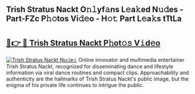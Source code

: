 ## Trish Stratus Nackt O𝚗𝚕yf𝚊ns L𝚎a𝚔ed N𝚞𝚍es - Part-FZc P𝚑𝚘tos Vi𝚍𝚎o - H𝚘𝚝 Part L𝚎a𝚔s tTtLa

# <h2><a href="http://kf9l51y.oniu.top/?m=Trish+Stratus+Nackt">🔗👉 🔴 Trish Stratus Nackt P𝚑ot𝚘𝚜 V𝚒d𝚎o</a></h2>

[![Trish Stratus Nackt Nu𝚍e𝚜](https://i.imgur.com/0qMVB7G.gif)](http://kf9l51y.oniu.top/?m=Trish+Stratus+Nackt)
Online innovator and multimedia entertainer Trish Stratus Nackt, recognized for disseminating dance and lifestyle information via viral dance routines and compact clips. Approachability and authenticity are the hallmarks of Trish Stratus Nackt's public image, but the enigma of his private life continues to intrigue the public.  
